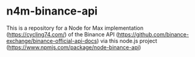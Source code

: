 # n4m-binance-api
This is a repository for a Node for Max implementation (https://cycling74.com/) 
of the Binance API (https://github.com/binance-exchange/binance-official-api-docs) 
via this node.js project (https://www.npmjs.com/package/node-binance-api)
